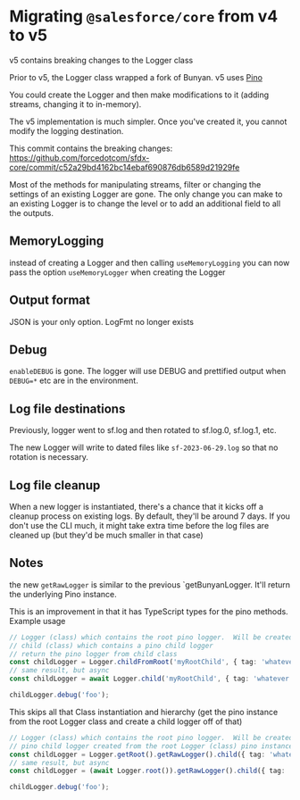 # Migrating `@salesforce/core` from v4 to v5

v5 contains breaking changes to the Logger class

Prior to v5, the Logger class wrapped a fork of Bunyan. v5 uses [Pino](https://getpino.io/)

You could create the Logger and then make modifications to it (adding streams, changing it to in-memory).

The v5 implementation is much simpler. Once you've created it, you cannot modify the logging destination.

This commit contains the breaking changes: https://github.com/forcedotcom/sfdx-core/commit/c52a29bd4162bc14ebaf690876db6589d21929fe

Most of the methods for manipulating streams, filter or changing the settings of an existing Logger are gone. The only change you can make to an existing Logger is to change the level or to add an additional field to all the outputs.

## MemoryLogging

instead of creating a Logger and then calling `useMemoryLogging` you can now pass the option `useMemoryLogger` when creating the Logger

## Output format

JSON is your only option. LogFmt no longer exists

## Debug

`enableDEBUG` is gone. The logger will use DEBUG and prettified output when `DEBUG=*` etc are in the environment.

## Log file destinations

Previously, logger went to sf.log and then rotated to sf.log.0, sf.log.1, etc.

The new Logger will write to dated files like `sf-2023-06-29.log` so that no rotation is necessary.

## Log file cleanup

When a new logger is instantiated, there's a chance that it kicks off a cleanup process on existing logs. By default, they'll be around 7 days. If you don't use the CLI much, it might take extra time before the log files are cleaned up (but they'd be much smaller in that case)

## Notes

the new `getRawLogger` is similar to the previous `getBunyanLogger. It'll return the underlying Pino instance.

This is an improvement in that it has TypeScript types for the pino methods. Example usage

```ts
// Logger (class) which contains the root pino logger.  Will be created if one doesn't exist
// child (class) which contains a pino child logger
// return the pino logger from child class
const childLogger = Logger.childFromRoot('myRootChild', { tag: 'whatever' }).getRawLogger();
// same result, but async
const childLogger = await Logger.child('myRootChild', { tag: 'whatever' }).getRawLogger();

childLogger.debug('foo');
```

This skips all that Class instantiation and hierarchy (get the pino instance from the root Logger class and create a child logger off of that)

```ts
// Logger (class) which contains the root pino logger.  Will be created if one doesn't exist
// pino child logger created from the root Logger (class) pino instance
const childLogger = Logger.getRoot().getRawLogger().child({ tag: 'whatever', name: `myRootChild` });
// same result, but async
const childLogger = (await Logger.root()).getRawLogger().child({ tag: 'whatever', name: `myRootChild` });

childLogger.debug('foo');
```
